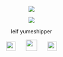 <p align= "center"> <img src= "https://komarev.com/ghpvc/?username=hhaileykin&label&color=red&label=werewolves" </p>


<p align= "center"> <img src= "https://64.media.tumblr.com/d2f44156e8a4705be1ccb421170d2f8d/df09729bd3cc9674-22/s1280x1920/545331e1e88e376a5973f44201e11b0f2a361a22.pnj" </p>

  
  <p align="center"> leif yumeshipper </p> 

  
<p align="center"> <img src= "https://github.com/user-attachments/assets/6f9423eb-6657-4c2c-b23b-bb7b9168b1ef" width="25">  <img src= "https://github.com/user-attachments/assets/013b127b-b537-46db-b93e-3e3abcd4619c" width="30">  <img src= "https://github.com/user-attachments/assets/45c950ad-e466-4f6b-9051-f5f33cf7a730" width="25"> </p>
